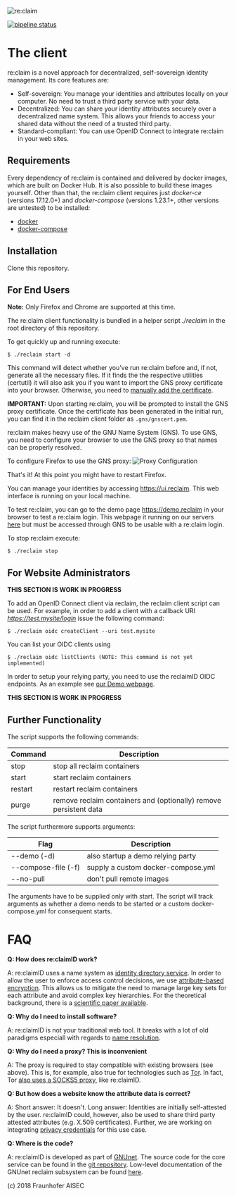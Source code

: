 ![re:claim](https://avatars2.githubusercontent.com/u/44837876?s=200&v=4)

[![pipeline status](https://gitlab.com/reclaimid/client/badges/master/pipeline.svg)](https://gitlab.com/reclaimid/client/commits/master)

# The client
re:claim is a novel approach for decentralized, self-sovereign identity management.
Its core features are:

* Self-sovereign: You manage your identities and attributes locally on your computer. No need to trust a third party service with your data.
* Decentralized: You can share your identity attributes securely over a decentralized name system. This allows your friends to access your shared data without the need of a trusted third party.
* Standard-compliant: You can use OpenID Connect to integrate re:claim in your web sites.

## Requirements
Every dependency of re:claim is contained and delivered by docker images, which are built on Docker Hub.
It is also possible to build these images yourself.
Other than that, the re:claim client requires just *docker-ce* (versions 17.12.0+) and *docker-compose* (versions 1.23.1+, other versions are untested) to be installed:

* [docker](https://www.docker.com)
* [docker-compose](https://docs.docker.com/compose/install/)

## Installation

Clone this repository.

## For End Users

**Note:** Only Firefox and Chrome are supported at this time.

The re:claim client functionality is bundled in a helper script *./reclaim* in the root directory of this repository.

To get quickly up and running execute:
```
$ ./reclaim start -d
```

This command will detect whether you've run re:claim before and, if not, generate all the necessary files.
If it finds the the respective utilities (certutil) it will also ask you if you want to import the GNS proxy certificate into your browser. Otherwise, you need to [manually add the certificate](https://support.mozilla.org/en-US/questions/1059377).

**IMPORTANT:** Upon starting re:claim, you will be prompted to install the GNS proxy certificate. Once the certificate has been generated in the initial run, you can find it in the reclaim client folder as ``.gns/gnscert.pem``.

re:claim makes heavy use of the GNU Name System (GNS). To use GNS, you need to configure your browser to use the GNS proxy so that names can be properly resolved.

To configure Firefox to use the GNS proxy:
![Proxy Configuration](https://gitlab.com/reclaimid/client/raw/master/proxy_setup_firefox.png?inline=false)

That's it! At this point you might have to restart Firefox.

You can manage your identities by accessing https://ui.reclaim. This web interface is running on your local machine.

To test re:claim, you can go to the demo page https://demo.reclaim in your browser to test a re:claim login. This webpage it running on our servers [here](https://demo.reclaim-identity.io/) but must be accessed through GNS to be usable with a re:claim login.

To stop re:claim execute:
```
$ ./reclaim stop
```

## For Website Administrators

**THIS SECTION IS WORK IN PROGRESS**

To add an OpenID Connect client via reclaim, the reclaim client script can be used.
For example, in order to add a client with a callback URI *https://test.mysite/login* issue the following command:
```
$ ./reclaim oidc createClient --uri test.mysite
```

You can list your OIDC clients using

```
$ ./reclaim oidc listClients (NOTE: This command is not yet implemented)
```

In order to setup your relying party, you need to use the reclaimID OIDC endpoints.
As an example see [our Demo webpage](https://gitlab.com/reclaimid/demo/blob/master/target/demo.rb).

**THIS SECTION IS WORK IN PROGRESS**

## Further Functionality

The script supports the following commands:

| Command  | Description |
| ------------- | ------------- |
| stop  | stop all reclaim containers |
| start  | start reclaim containers |
| restart | restart reclaim containers |
| purge | remove reclaim containers and (optionally) remove persistent data |

The script furthermore supports arguments:

| Flag  | Description |
| ------------- | ------------- |
| --demo (-d) | also startup a demo relying party |
| --compose-file (-f) | supply a custom docker-compose.yml |
| --no-pull | don't pull remote images |

The arguments have to be supplied only with start. The script will track arguments as whether a demo needs to be started or a custom docker-compose.yml for consequent starts.

# FAQ

**Q: How does re:claimID work?**

A: re:claimID uses a name system as [identity directory service](https://en.wikipedia.org/wiki/Directory_service). In order to allow the user to enforce access control decisions, we use [attribute-based encryption](https://en.wikipedia.org/wiki/Attribute-based_encryption). This allows us to mitigate the need to manage large key sets for each attribute and avoid complex key hierarchies. For the theoretical background, there is a [scientific paper available](https://arxiv.org/abs/1805.06253v1).

**Q: Why do I need to install software?**

A: re:claimID is not your traditional web tool. It breaks with a lot of old paradigms especiall with regards to [name resolution](https://en.wikipedia.org/wiki/Domain_Name_System).

**Q: Why do I need a proxy? This is inconvenient**

A: The proxy is required to stay compatible with existing browsers (see above). This is, for example, also true for technologies such as [Tor](https://www.torproject.org/projects/torbrowser.html.en). In fact, Tor [also uses a SOCKS5 proxy](https://www.torproject.org/docs/faq.html.en#TBBSocksPort), like re:claimID.

**Q: But how does a website know the attribute data is correct?**

A: Short answer: It doesn't.
Long answer: Identities are initially self-attested by the user. re:claimID could, however, also be used to share third party attested attributes (e.g. X.509 certificates). Further, we are working on integrating [privacy credentials](https://github.com/kiliant/zklaim) for this use case.

**Q: Where is the code?**

A: re:claimID is developed as part of [GNUnet](https://stage.gnunet.org).
The source code for the core service can be found in the [git repository](https://gnunet.org/git/gnunet.git/tree/src).
Low-level documentation of the GNUnet reclaim subsystem can be found [here](https://docs.gnunet.org/#reclaim-Identity-Provider).

(c) 2018 Fraunhofer AISEC
